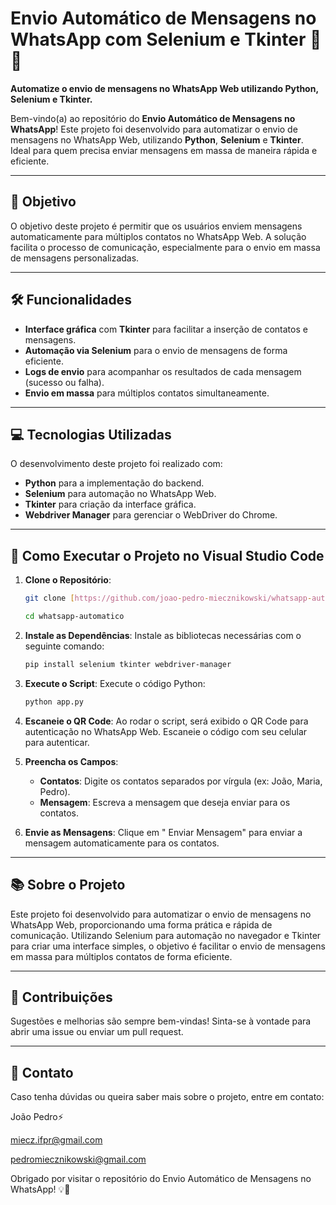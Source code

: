 # **Envio Automático de Mensagens no WhatsApp com Selenium e Tkinter** 📱🚀

**Automatize o envio de mensagens no WhatsApp Web utilizando Python, Selenium e Tkinter.**

Bem-vindo(a) ao repositório do **Envio Automático de Mensagens no WhatsApp**!  Este projeto foi desenvolvido para automatizar o envio de mensagens no WhatsApp Web, utilizando **Python**, **Selenium** e **Tkinter**. Ideal para quem precisa enviar mensagens em massa de maneira rápida e eficiente.

---

## 🎯 **Objetivo**

O objetivo deste projeto é permitir que os usuários enviem mensagens automaticamente para múltiplos contatos no WhatsApp Web. A solução facilita o processo de comunicação, especialmente para o envio em massa de mensagens personalizadas.

---

## ️🛠️ **Funcionalidades**

-   **Interface gráfica** com **Tkinter** para facilitar a inserção de contatos e mensagens.
-   **Automação via Selenium** para o envio de mensagens de forma eficiente.
-   **Logs de envio** para acompanhar os resultados de cada mensagem (sucesso ou falha).
-   **Envio em massa** para múltiplos contatos simultaneamente.

---

## ️💻 **Tecnologias Utilizadas**

O desenvolvimento deste projeto foi realizado com:

-   **Python** para a implementação do backend.
-   **Selenium** para automação no WhatsApp Web.
-   **Tkinter** para criação da interface gráfica.
-   **Webdriver Manager** para gerenciar o WebDriver do Chrome.

---

## 🚀 **Como Executar o Projeto no Visual Studio Code**

1.  **Clone o Repositório**:

    ```bash
    git clone [https://github.com/joao-pedro-miecznikowski/whatsapp-automatico.git](https://github.com/joao-pedro-miecznikowski/whatsapp-automatico.git)
    ```

    ```bash
    cd whatsapp-automatico
    ```

2.  **Instale as Dependências**: Instale as bibliotecas necessárias com o seguinte comando:

    ```bash
    pip install selenium tkinter webdriver-manager
    ```

3.  **Execute o Script**: Execute o código Python:

    ```bash
    python app.py
    ```

4.  **Escaneie o QR Code**: Ao rodar o script, será exibido o QR Code para autenticação no WhatsApp Web. Escaneie o código com seu celular para autenticar.

5.  **Preencha os Campos**:

    -   **Contatos**: Digite os contatos separados por vírgula (ex: João, Maria, Pedro).
    -   **Mensagem**: Escreva a mensagem que deseja enviar para os contatos.

6.  **Envie as Mensagens**: Clique em " Enviar Mensagem" para enviar a mensagem automaticamente para os contatos.

---

## 📚 **Sobre o Projeto**

Este projeto foi desenvolvido para automatizar o envio de mensagens no WhatsApp Web, proporcionando uma forma prática e rápida de comunicação. Utilizando Selenium para automação no navegador e Tkinter para criar uma interface simples, o objetivo é facilitar o envio de mensagens em massa para múltiplos contatos de forma eficiente.

---

## 📝 **Contribuições**

Sugestões e melhorias são sempre bem-vindas! Sinta-se à vontade para abrir uma issue ou enviar um pull request.

---

## 📧 **Contato**

Caso tenha dúvidas ou queira saber mais sobre o projeto, entre em contato:

João Pedro⚡

miecz.ifpr@gmail.com

pedromiecznikowski@gmail.com

Obrigado por visitar o repositório do Envio Automático de Mensagens no WhatsApp! 💡🌟
